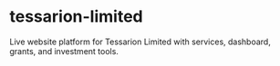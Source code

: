 # tessarion-limited
Live website platform for Tessarion Limited with services, dashboard, grants, and investment tools.
